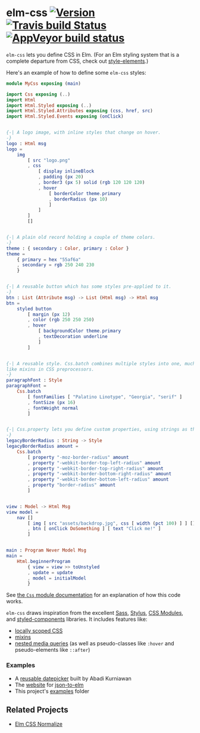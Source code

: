 # elm-css [![Version](https://img.shields.io/npm/v/elm-css.svg)](https://www.npmjs.com/package/elm-css) [![Travis build Status](https://travis-ci.org/rtfeldman/elm-css.svg?branch=master)](http://travis-ci.org/rtfeldman/elm-css) [![AppVeyor build status](https://ci.appveyor.com/api/projects/status/0j7x0mpggmtu6mms/branch/master?svg=true)](https://ci.appveyor.com/project/rtfeldman/elm-css/branch/master)

`elm-css` lets you define CSS in Elm. (For an Elm styling system that is a
complete departure from CSS, check out [style-elements](http://package.elm-lang.org/packages/mdgriffith/style-elements/latest).)

Here's an example of how to define some `elm-css` styles:

```elm
module MyCss exposing (main)

import Css exposing (..)
import Html
import Html.Styled exposing (..)
import Html.Styled.Attributes exposing (css, href, src)
import Html.Styled.Events exposing (onClick)


{-| A logo image, with inline styles that change on hover.
-}
logo : Html msg
logo =
    img
        [ src "logo.png"
        , css
            [ display inlineBlock
            , padding (px 20)
            , border3 (px 5) solid (rgb 120 120 120)
            , hover
                [ borderColor theme.primary
                , borderRadius (px 10)
                ]
            ]
        ]
        []


{-| A plain old record holding a couple of theme colors.
-}
theme : { secondary : Color, primary : Color }
theme =
    { primary = hex "55af6a"
    , secondary = rgb 250 240 230
    }


{-| A reusable button which has some styles pre-applied to it.
-}
btn : List (Attribute msg) -> List (Html msg) -> Html msg
btn =
    styled button
        [ margin (px 12)
        , color (rgb 250 250 250)
        , hover
            [ backgroundColor theme.primary
            , textDecoration underline
            ]
        ]


{-| A reusable style. Css.batch combines multiple styles into one, much
like mixins in CSS preprocessors.
-}
paragraphFont : Style
paragraphFont =
    Css.batch
        [ fontFamilies [ "Palatino Linotype", "Georgia", "serif" ]
        , fontSize (px 16)
        , fontWeight normal
        ]


{-| Css.property lets you define custom properties, using strings as their values.
-}
legacyBorderRadius : String -> Style
legacyBorderRadius amount =
    Css.batch
        [ property "-moz-border-radius" amount
        , property "-webkit-border-top-left-radius" amount
        , property "-webkit-border-top-right-radius" amount
        , property "-webkit-border-bottom-right-radius" amount
        , property "-webkit-border-bottom-left-radius" amount
        , property "border-radius" amount
        ]


view : Model -> Html Msg
view model =
    nav []
        [ img [ src "assets/backdrop.jpg", css [ width (pct 100) ] ] []
        , btn [ onClick DoSomething ] [ text "Click me!" ]
        ]


main : Program Never Model Msg
main =
    Html.beginnerProgram
        { view = view >> toUnstyled
        , update = update
        , model = initialModel
        }
```

See [the `Css` module documentation](http://package.elm-lang.org/packages/rtfeldman/elm-css/latest/Css) for an explanation of how this code works.

`elm-css` draws inspiration from the excellent [Sass](http://sass-lang.com/), [Stylus](http://stylus-lang.com/), [CSS Modules](http://glenmaddern.com/articles/css-modules), and [styled-components](https://www.styled-components.com) libraries. It includes features like:

- [locally scoped CSS](https://medium.com/seek-blog/the-end-of-global-css-90d2a4a06284)
- [mixins](http://package.elm-lang.org/packages/rtfeldman/elm-css/latest/Css#batch)
- [nested media queries](https://davidwalsh.name/write-media-queries-sass) (as well as pseudo-classes like `:hover` and pseudo-elements like `::after`)

### Examples

- A [reusable datepicker](https://github.com/abadi199/datetimepicker) built by Abadi Kurniawan
- The [website](https://noredink.github.io/json-to-elm) for [json-to-elm](https://github.com/eeue56/json-to-elm)
- This project's [examples](https://github.com/rtfeldman/elm-css/tree/master/examples) folder

## Related Projects

- [Elm CSS Normalize](https://github.com/scottcorgan/elm-css-normalize)
